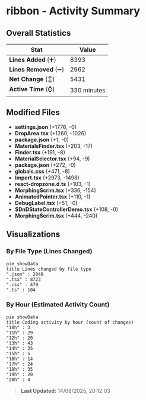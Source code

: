 # ribbon - Activity Summary 

## Overall Statistics

| Stat                   | Value                                                             |
| ---------------------- | ----------------------------------------------------------------- |
| **Lines Added** (➕)   | 8393                                          |
| **Lines Removed** (➖) | 2962                                        |
| **Net Change** (↕)    | 5431                |
| **Active Time** (⌚)   | 330 minutes |


## Modified Files
- **settings.json** (+1776, -0)
- **DropArea.tsx** (+1260, -1026)
- **package.json** (+1, -0)
- **MaterialsFinder.tsx** (+203, -17)
- **Finder.tsx** (+191, -8)
- **MaterialSelector.tsx** (+94, -9)
- **package.json** (+272, -0)
- **globals.css** (+471, -8)
- **Import.tsx** (+2973, -1498)
- **react-dropzone.d.ts** (+103, -1)
- **MorphingScrim.tsx** (+336, -154)
- **AnimatedPointer.tsx** (+110, -1)
- **DebugLabel.tsx** (+51, -0)
- **$DnDStateControllerDemo.tsx** (+108, -0)
- **MorphingScrim.tsx** (+444, -240)

## Visualizations

### By File Type (Lines Changed)

```mermaid
pie showData
title Lines changed by file type
".json" : 2049
".tsx" : 8723
".css" : 479
".ts" : 104
```

### By Hour (Estimated Activity Count)

```mermaid
pie showData
title Coding activity by hour (count of changes)
"10h" : 3
"11h" : 29
"12h" : 20
"13h" : 43
"14h" : 35
"15h" : 5
"16h" : 14
"17h" : 24
"18h" : 35
"19h" : 20
"20h" : 4
```


> **Last Updated:** 14/08/2025, 20:12:03